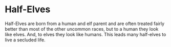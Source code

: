 # Half-Elves
Half-Elves are born from a human and elf parent and are often treated fairly better than most of the other uncommon races, but to a human they look like elves. And, to elves they look like humans. This leads many half-elves to live a secluded life.